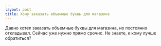 ```yaml
---
layout: post 
title: Хочу заказать объемные буквы для магазина 
--- 
```

Давно хотел заказать объемные буквы для магазина, но постоянно откладывал. Сейчас уже нужно прямо срочно. Не знаете, к кому лучше обратиться?